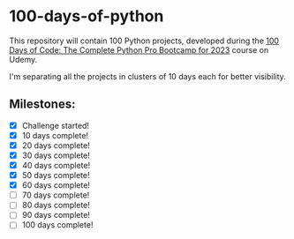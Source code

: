 # 100-days-of-python

This repository will contain 100 Python projects, developed during the [100 Days
of Code: The Complete Python Pro Bootcamp for 2023](https://www.udemy.com/course/100-days-of-code/) course on Udemy.

I'm separating all the projects in clusters of 10 days each for better visibility.

## Milestones:

- [x] Challenge started!
- [x] 10 days complete!
- [x] 20 days complete!
- [x] 30 days complete!
- [x] 40 days complete!
- [x] 50 days complete!
- [x] 60 days complete!
- [ ] 70 days complete!
- [ ] 80 days complete!
- [ ] 90 days complete!
- [ ] 100 days complete!
